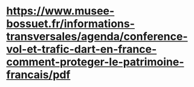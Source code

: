 # https://www.musee-bossuet.fr/informations-transversales/agenda/conference-vol-et-trafic-dart-en-france-comment-proteger-le-patrimoine-francais/pdf


